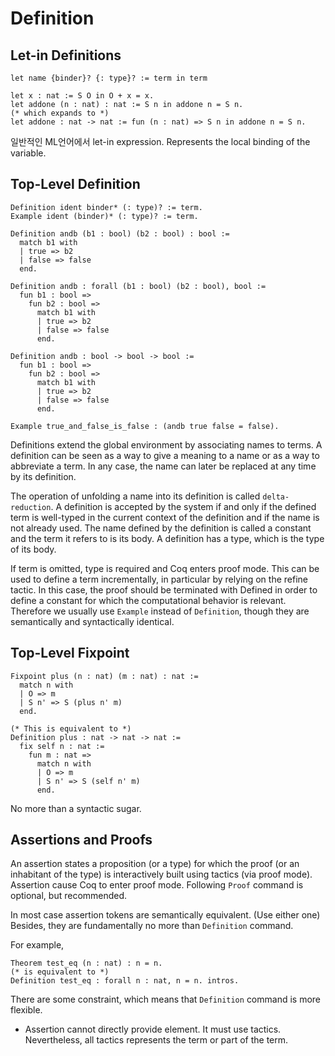 # Definition

## Let-in Definitions

```coq
let name {binder}? {: type}? := term in term

let x : nat := S O in O + x = x.
let addone (n : nat) : nat := S n in addone n = S n.
(* which expands to *)
let addone : nat -> nat := fun (n : nat) => S n in addone n = S n.
```

일반적인 ML언어에서 let-in expression.
Represents the local binding of the variable.

## Top-Level Definition

```coq
Definition ident binder* (: type)? := term.
Example ident (binder)* (: type)? := term.

Definition andb (b1 : bool) (b2 : bool) : bool :=
  match b1 with
  | true => b2
  | false => false
  end.

Definition andb : forall (b1 : bool) (b2 : bool), bool :=
  fun b1 : bool =>
    fun b2 : bool =>
      match b1 with
      | true => b2
      | false => false
      end.

Definition andb : bool -> bool -> bool :=
  fun b1 : bool =>
    fun b2 : bool =>
      match b1 with
      | true => b2
      | false => false
      end.

Example true_and_false_is_false : (andb true false = false).
```

Definitions extend the global environment by associating names to terms.
A definition can be seen as a way to give a meaning to a name or as a way to abbreviate a term.
In any case, the name can later be replaced at any time by its definition.

The operation of unfolding a name into its definition is called `delta-reduction`.
A definition is accepted by the system if and only if the defined term is well-typed in the current context of the definition and if the name is not already used.
The name defined by the definition is called a constant and the term it refers to is its body.
A definition has a type, which is the type of its body.

If term is omitted, type is required and Coq enters proof mode.
This can be used to define a term incrementally,
in particular by relying on the refine tactic.
In this case, the proof should be terminated with Defined in order to define a constant for which the computational behavior is relevant.
Therefore we usually use `Example` instead of `Definition`,
though they are semantically and syntactically identical.

## Top-Level Fixpoint

```coq
Fixpoint plus (n : nat) (m : nat) : nat :=
  match n with
  | O => m
  | S n' => S (plus n' m)
  end.

(* This is equivalent to *)
Definition plus : nat -> nat -> nat :=
  fix self n : nat :=
    fun m : nat =>
      match n with
      | O => m
      | S n' => S (self n' m)
      end.
```

No more than a syntactic sugar.

## Assertions and Proofs

An assertion states a proposition (or a type) for which the proof (or an inhabitant of the type) is interactively built using tactics (via proof mode).
Assertion cause Coq to enter proof mode.
Following `Proof` command is optional, but recommended.

In most case assertion tokens are semantically equivalent. (Use either one)
Besides, they are fundamentally no more than `Definition` command.

For example,

```coq
Theorem test_eq (n : nat) : n = n.
(* is equivalent to *)
Definition test_eq : forall n : nat, n = n. intros.
```

There are some constraint, which means that `Definition` command is more flexible.

* Assertion cannot directly provide element. It must use tactics. Nevertheless, all tactics represents the term or part of the term.
